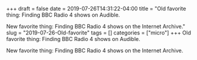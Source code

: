 +++draft = falsedate = 2019-07-26T14:31:22-04:00title = "Old favorite thing: Finding BBC Radio 4 shows on Audible. 

New favorite thing: Finding BBC Radio 4 shows on the Internet Archive."slug = "2019-07-26-Old-favorite"tags = []categories = ["micro"]+++Old favorite thing: Finding BBC Radio 4 shows on Audible. 

New favorite thing: Finding BBC Radio 4 shows on the Internet Archive.